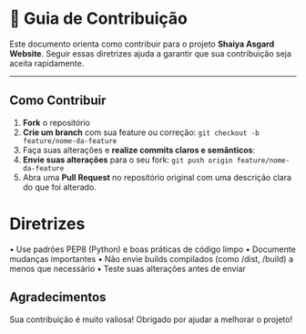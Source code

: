 # 🤝 Guia de Contribuição

Este documento orienta como contribuir para o projeto **Shaiya Asgard Website**. Seguir essas diretrizes ajuda a garantir que sua contribuição seja aceita rapidamente.

---

## Como Contribuir

1. **Fork** o repositório
2. **Crie um branch** com sua feature ou correção:
   ```git checkout -b feature/nome-da-feature```
3. Faça suas alterações e **realize commits claros e semânticos**:
4. **Envie suas alterações** para o seu fork:
```git push origin feature/nome-da-feature```
5. Abra uma **Pull Request** no repositório original com uma descrição clara do que foi alterado.

# Diretrizes

• Use padrões PEP8 (Python) e boas práticas de código limpo
• Documente mudanças importantes
• Não envie builds compilados (como /dist, /build) a menos que necessário
• Teste suas alterações antes de enviar

## Agradecimentos

Sua contribuição é muito valiosa! Obrigado por ajudar a melhorar o projeto!